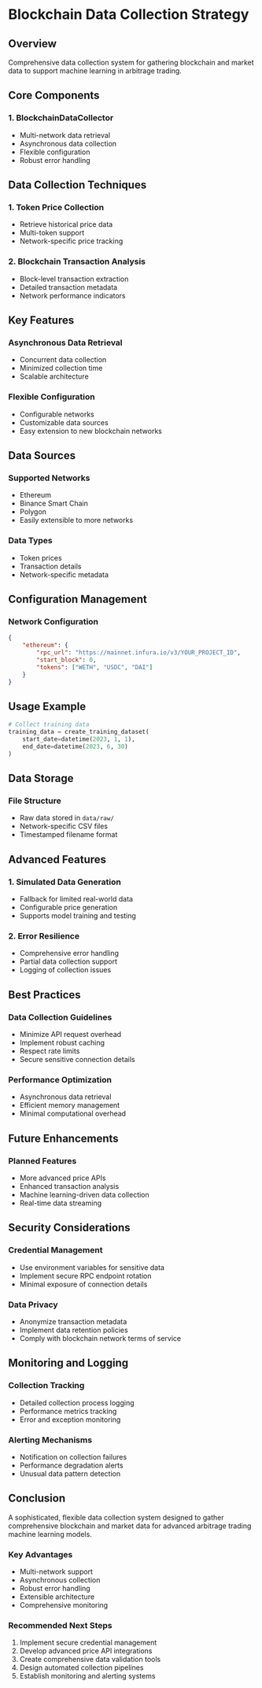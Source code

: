 # Blockchain Data Collection Strategy

## Overview
Comprehensive data collection system for gathering blockchain and market data to support machine learning in arbitrage trading.

## Core Components

### 1. BlockchainDataCollector
- Multi-network data retrieval
- Asynchronous data collection
- Flexible configuration
- Robust error handling

## Data Collection Techniques

### 1. Token Price Collection
- Retrieve historical price data
- Multi-token support
- Network-specific price tracking

### 2. Blockchain Transaction Analysis
- Block-level transaction extraction
- Detailed transaction metadata
- Network performance indicators

## Key Features

### Asynchronous Data Retrieval
- Concurrent data collection
- Minimized collection time
- Scalable architecture

### Flexible Configuration
- Configurable networks
- Customizable data sources
- Easy extension to new blockchain networks

## Data Sources

### Supported Networks
- Ethereum
- Binance Smart Chain
- Polygon
- Easily extensible to more networks

### Data Types
- Token prices
- Transaction details
- Network-specific metadata

## Configuration Management

### Network Configuration
```json
{
    "ethereum": {
        "rpc_url": "https://mainnet.infura.io/v3/YOUR_PROJECT_ID",
        "start_block": 0,
        "tokens": ["WETH", "USDC", "DAI"]
    }
}
```

## Usage Example

```python
# Collect training data
training_data = create_training_dataset(
    start_date=datetime(2023, 1, 1),
    end_date=datetime(2023, 6, 30)
)
```

## Data Storage

### File Structure
- Raw data stored in `data/raw/`
- Network-specific CSV files
- Timestamped filename format

## Advanced Features

### 1. Simulated Data Generation
- Fallback for limited real-world data
- Configurable price generation
- Supports model training and testing

### 2. Error Resilience
- Comprehensive error handling
- Partial data collection support
- Logging of collection issues

## Best Practices

### Data Collection Guidelines
- Minimize API request overhead
- Implement robust caching
- Respect rate limits
- Secure sensitive connection details

### Performance Optimization
- Asynchronous data retrieval
- Efficient memory management
- Minimal computational overhead

## Future Enhancements

### Planned Features
- More advanced price APIs
- Enhanced transaction analysis
- Machine learning-driven data collection
- Real-time data streaming

## Security Considerations

### Credential Management
- Use environment variables for sensitive data
- Implement secure RPC endpoint rotation
- Minimal exposure of connection details

### Data Privacy
- Anonymize transaction metadata
- Implement data retention policies
- Comply with blockchain network terms of service

## Monitoring and Logging

### Collection Tracking
- Detailed collection process logging
- Performance metrics tracking
- Error and exception monitoring

### Alerting Mechanisms
- Notification on collection failures
- Performance degradation alerts
- Unusual data pattern detection

## Conclusion
A sophisticated, flexible data collection system designed to gather comprehensive blockchain and market data for advanced arbitrage trading machine learning models.

### Key Advantages
- Multi-network support
- Asynchronous collection
- Robust error handling
- Extensible architecture
- Comprehensive monitoring

### Recommended Next Steps
1. Implement secure credential management
2. Develop advanced price API integrations
3. Create comprehensive data validation tools
4. Design automated collection pipelines
5. Establish monitoring and alerting systems

